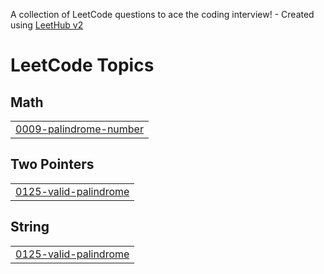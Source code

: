 A collection of LeetCode questions to ace the coding interview! - Created using [LeetHub v2](https://github.com/arunbhardwaj/LeetHub-2.0)
<!---LeetCode Topics Start-->
# LeetCode Topics
## Math
|  |
| ------- |
| [0009-palindrome-number](https://github.com/Agnish07/agnishleetcode/tree/master/0009-palindrome-number) |
## Two Pointers
|  |
| ------- |
| [0125-valid-palindrome](https://github.com/Agnish07/agnishleetcode/tree/master/0125-valid-palindrome) |
## String
|  |
| ------- |
| [0125-valid-palindrome](https://github.com/Agnish07/agnishleetcode/tree/master/0125-valid-palindrome) |
<!---LeetCode Topics End-->